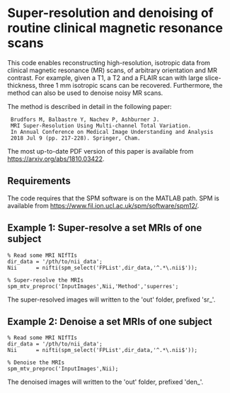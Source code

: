 # Super-resolution and denoising of routine clinical magnetic resonance scans

This code enables reconstructing high-resolution, isotropic data from clinical magnetic resonance (MR) scans, of arbitrary orientation and MR contrast. For example, given a T1, a T2 and a FLAIR scan with large slice-thickness, three 1 mm isotropic scans can be recovered. Furthermore, the method can also be used to denoise noisy MR scans.

The method is described in detail in the following paper:

     Brudfors M, Balbastre Y, Nachev P, Ashburner J.
     MRI Super-Resolution Using Multi-channel Total Variation.
     In Annual Conference on Medical Image Understanding and Analysis
     2018 Jul 9 (pp. 217-228). Springer, Cham.
     
The most up-to-date PDF version of this paper is available from https://arxiv.org/abs/1810.03422.

## Requirements

The code requires that the SPM software is on the MATLAB path. SPM is available from https://www.fil.ion.ucl.ac.uk/spm/software/spm12/.

## Example 1: Super-resolve a set MRIs of one subject

~~~~
% Read some MRI NIfTIs
dir_data = '/pth/to/nii_data';
Nii      = nifti(spm_select('FPList',dir_data,'^.*\.nii$'));

% Super-resolve the MRIs
spm_mtv_preproc('InputImages',Nii,'Method','superres';
~~~~

The super-resolved images will written to the 'out' folder, prefixed 'sr_'.

## Example 2: Denoise a set MRIs of one subject

~~~~
% Read some MRI NIfTIs
dir_data = '/pth/to/nii_data';
Nii      = nifti(spm_select('FPList',dir_data,'^.*\.nii$'));

% Denoise the MRIs
spm_mtv_preproc('InputImages',Nii);
~~~~

The denoised images will written to the 'out' folder, prefixed 'den_'.
